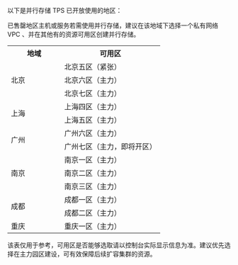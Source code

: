 以下是并行存储 TPS 已开放使用的地区：

<dx-alert infotype="notice" title="">
已售罄地区主机或服务若需使用并行存储，建议在该地域下选择一个私有网络 VPC 、并在其他有的资源可用区创建并行存储。
</dx-alert>


<table>
<tr>
    <th width="35%">地域</th>
    <th>可用区</th>
</tr>
  <tr>
    <td rowspan="3">北京</td>
    <td>北京五区（紧张）</td>
  </tr>
		<tr>
    <td>北京六区（主力）</td>
  </tr>
		<tr>
    <td>北京七区（主力）</td>
  </tr>
	<tr>
    <td rowspan="2">上海</td>
      <td>上海四区（主力）</td>
 </tr>
		<tr>
    <td>上海五区（主力）</td>
  </tr>
	<tr>
    <td rowspan="2">广州</td>
   <td>广州六区（主力）</td>
  </tr>
	<tr>
    <td>广州七区（主力，即将开区）</td>
  </tr>
	<tr>
    <td rowspan="3">南京</td>
    <td>南京一区（主力）</td>
  </tr>
	<tr>
    <td>南京二区（主力）</td>
 </tr>
	<tr>
    <td>南京三区（主力）</td>
	<tr>
    <td rowspan="2"> 成都</td>
    <td>成都一区（主力）</td>
  </tr>
	<tr>
    <td>成都二区（主力）</td>
  </tr>
		<tr>
    <td>重庆</td>
    <td>重庆一区（主力）</td>
  </tr>
</table>

该表仅用于参考，可用区是否能够选取请以控制台实际显示信息为准。建议优先选择在主力园区建设，可有效保障后续扩容集群的资源。

